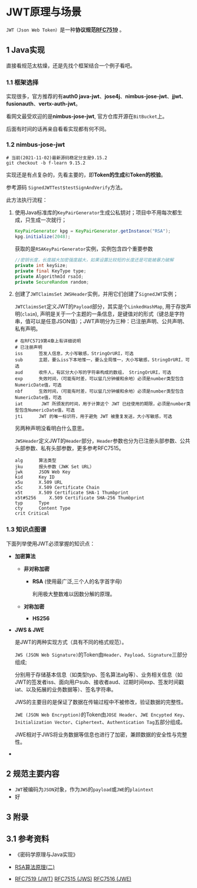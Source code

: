 # JWT原理与场景

`JWT（Json Web Token）`是一种**协议规范[RFC7519](https://www.rfc-editor.org/info/rfc7519)** 。



## 1 Java实现

直接看规范太枯燥，还是先找个框架结合一个例子看吧。

### 1.1 框架选择

实现很多，官方推荐的有**auth0 java-jwt**、**jose4j**、**nimbus-jose-jwt**、**jjwt**、**fusionauth**、**vertx-auth-jwt**。

看网文最受欢迎的是**nimbus-jose-jwt**, 官方仓库开源在`BitBucket`上。

后面有时间的话再亲自看看实现都有何不同。

### 1.2 nimbus-jose-jwt

```shell
# 当前(2021-11-02)最新源码稳定分支是9.15.2 
git checkout -b f-learn 9.15.2
```

实现还是有点复杂的，先看主要的，即**Token的生成**和**Token的校验**。

参考源码 `SignedJWTTest$testSignAndVerify`方法。

此方法执行流程：

1. 使用Java标准库的`KeyPairGenerator`生成公私钥对；项目中不用每次都生成，只生成一次就行；

   ```java
   KeyPairGenerator kpg = KeyPairGenerator.getInstance("RSA");
   kpg.initialize(2048);
   ```

   获取的是`RSAKeyPairGenerator`实例，实例包含四个重要参数

   ```java
   //密钥长度，长度越大加密强度越大，如果设置比较短的长度还是可能被暴力破解
   private int keySize;
   private final KeyType type;
   private AlgorithmId rsaId;
   private SecureRandom random;
   ```

2. 创建了`JWTClaimsSet` `JWSHeader`实例，并用它们创建了`SignedJWT`实例；

   `JWTClaimsSet`定义JWT的`Payload`部分，其实是个`LinkedHashMap`, 用于存放声明(`claim`), 声明是关于一个主题的一条信息，是键值对的形式（键总是字符串，值可以是任意JSON值）；JWT声明分为三种：已注册声明、公共声明、私有声明。

   ```shell
   # 在RFC5719第4章上有详细说明
   # 已注册声明
   iss		签发人信息，大小写敏感，StringOrURI，可选
   sub		主题，要么iss下本地惟一，要么全局惟一，大小写敏感，StringOrURI，可选
   aud		收件人，有区分大小写的字符串构成的数组， StringOrURI，可选
   exp		失效时间，（可能有时差，可以留几分钟缓和余地）必须是number类型包含NumericDate值，可选
   nbf		生效时间，（可能有时差，可以留几分钟缓和余地）必须是number类型包含NumericDate值，可选
   iat		 JWT 所颁发的时间，用于计算这个 JWT 已经使用的期限，必须是number类型包含NumericDate值，可选
   jti		JWT 的唯一标识符，用于避免 JWT 被重复发送，大小写敏感，可选
   ```

   另两种声明没看明白什么意思。

   `JWSHeader`定义JWT的`Header`部分，`Header`参数也分为已注册头部参数、公共头部参数、私有头部参数，更多参考RFC7515。

   ```
   alg		算法类型
   jku		报头参数（JWK Set URL）
   jwk		JSON Web Key
   kid		Key ID
   x5u		X.509 URL
   x5c		X.509 Certificate Chain
   x5t		X.509 Certificate SHA-1 Thumbprint
   x5t#S256		X.509 Certificate SHA-256 Thumbprint
   typ		Type
   cty		Content Type
   crit	Critical
   ```

   

### 1.3 知识点图谱

下面列举使用JWT必须掌握的知识点：

+ **加密算法**

  + **非对称加密**

    + **RSA** (使用最广泛,三个人的名字首字母)

      利用极大整数难以因数分解的原理。

  + **对称加密**

    + **HS256**

      

+ **JWS & JWE**

  是JWT的两种实现方式（具有不同的格式规范）。

  `JWS (JSON Web Signature)`的Token由`Header`、`Payload`、`Signature`三部分组成; 

  分别用于存储基本信息（如类型typ、签名算法alg等）、业务相关信息（如JWT的签发者iss、面向用户sub、接收者aud、过期时间exp、签发时间戳iat、以及拓展的业务数据等）、签名字符串。

  JWS的主要目的是保证了数据在传输过程中不被修改，验证数据的完整性。

  `JWE (JSON Web Encryption)`的Token由`JOSE Header`、`JWE Encypted Key`、`Initialization Vector`、`Ciphertext`、`Authentication Tag`五部分组成。

  JWE相对于JWS将业务数据等信息也进行了加密，兼顾数据的安全性与完整性。

+ 

## 2 规范主要内容

+ `JWT`被编码为`JSON`对象，作为`JWS`的`payload`或`JWE`的`plaintext`
+ 好





## 3 附录

## 3.1 参考资料

+ 《密码学原理与Java实现》

+ [RSA算法原理(二)](https://www.ruanyifeng.com/blog/2013/07/rsa_algorithm_part_two.html)

+ [RFC7519 (JWT)](https://www.rfc-editor.org/info/rfc7519) [RFC7515 (JWS)](https://www.rfc-editor.org/info/rfc7515) [RFC7516 (JWE)](https://www.rfc-editor.org/info/rfc7516) 

   

